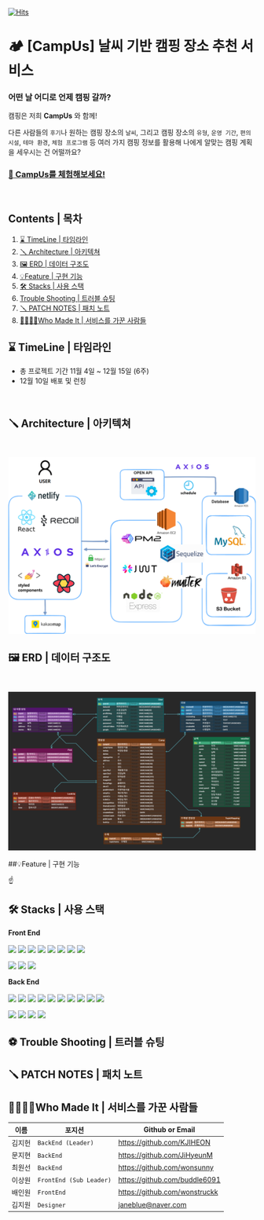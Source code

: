 [![Hits](https://hits.seeyoufarm.com/api/count/incr/badge.svg?url=https%3A%2F%2Fgithub.com%2FHH-campUs%2FcampUs_FE&count_bg=%235185A6&title_bg=%2380A3D6&icon=riseup.svg&icon_color=%23FFFFFF&title=Visitors&edge_flat=false)](https://hits.seeyoufarm.com)

# 🏕️ [CampUs] 날씨 기반 캠핑 장소 추천 서비스

### 어떤 날 어디로 언제 캠핑 갈까?

캠핑은 저희 **CampUs** 와 함께! <br>

다른 사람들의 `후기`나 원하는 캠핑 장소의 `날씨`, 그리고 캠핑 장소의 `유형`, `운영 기간`, `편의 시설`, 
`테마 환경`, `체험 프로그램` 등 여러 가지 캠핑 정보를 활용해 나에게 알맞는 캠핑 계획을 세우시는 건 어떨까요?


  
### [🚗 CampUs를 체험해보세요!](https://camp-us.co.kr/)  

<br/>

## Contents | 목차
1. [⌛ TimeLine | 타임라인](#-timeline-|-타임라인)
2. [🪛 Architecture | 아키텍쳐](#-architecture-|-아키텍쳐)
3. [🖼️ ERD | 데이터 구조도](#-erd-|-데이터-구조도)
4. [💡Feature | 구현 기능](#-feature-|-구현-기능)
5. [🛠️ Stacks | 사용 스택](#-stacks-|-사용-스택)
6. [Trouble Shooting | 트러블 슈팅](#-trouble-shooting-|-트러블-슈팅)
7. [🪛 PATCH NOTES | 패치 노트](#-patch-notes-|-패치-노트)
8. [👨‍💻👩‍💻Who Made It | 서비스를 가꾼 사람들](#-who-made-it-|-서비스를-가꾼-사람들)



## ⌛ TimeLine | 타임라인
- 총 프로젝트 기간 11월 4일 ~ 12월 15일 (6주)
- 12월 10일 배포 및 런칭

<br>



## 🪛 Architecture | 아키텍쳐
<br>

![title](https://github.com/HH-campUs/campUs_FE/blob/master/public/Architecture.png)   



## 🖼️ ERD | 데이터 구조도
<br>

![title](https://github.com/HH-campUs/campUs_FE/blob/master/public/ERD.png)

##💡Feature | 구현 기능


☝️ 



## 🛠️ Stacks | 사용 스택
**Front End**
<br/>
<br/>
<img src="https://img.shields.io/badge/TYPESCRIPT-3178C6?style=for-the-badge&logo=Typescript&logoColor=black"> <img src="https://img.shields.io/badge/REACT-61DAFB?style=for-the-badge&logo=REACT&logoColor=black"> <img src="https://img.shields.io/badge/REACT QUERY-FF4154?style=for-the-badge&logo=React Query&logoColor=white"> <img src="https://img.shields.io/badge/RECOIL-0078D4?style=for-the-badge&logo=RECOIL&logoColor=black"> <img src="https://img.shields.io/badge/STYLED-COMPONENTS-DB7093?style=for-the-badge&logo=STYLEDCOMPONENTS&logoColor=white">
<img src="https://img.shields.io/badge/CSS3-1572B6?style=for-the-badge&logo=CSS3&logoColor=white">
<img src="https://img.shields.io/badge/AXIOS-5A29E4?style=for-the-badge&logo=AXIOS&logoColor=white">
<img src="https://img.shields.io/badge/REACT ROUTER-CA4245?style=for-the-badge&logo=REACTROUTER&logoColor=white">

<img src="https://img.shields.io/badge/Github-181717?style=for-the-badge&logo=GITHUB&logoColor=white"> <img src="https://img.shields.io/badge/VISUAL STUDIO CODE-007ACC?style=for-the-badge&logo=VISUAL STUDIO CODE&logoColor=white"> <img src="https://img.shields.io/badge/Netlify-00C7B7?style=for-the-badge&logo=NETLIFY&logoColor=white">

**Back End**
<br/>
<br/>
<img src="https://img.shields.io/badge/TYPESCRIPT-3178C6?style=for-the-badge&logo=Typescript&logoColor=black"> <img src="https://img.shields.io/badge/NODE.JS-339933?style=for-the-badge&logo=NODE.JS&logoColor=black"> <img src="https://img.shields.io/badge/EXPRESS-000000?style=for-the-badge&logo=Express&logoColor=white"> <img src="https://img.shields.io/badge/MYSQL-4479A1?style=for-the-badge&logo=MYSQL&logoColor=white"> <img src="https://img.shields.io/badge/PM2-2B037A?style=for-the-badge&logo=PM2&logoColor=white"> <img src="https://img.shields.io/badge/NGINX-009639?style=for-the-badge&logo=NGINX&logoColor=white"> <img src="https://img.shields.io/badge/JWT-000000?style=for-the-badge&logo=JSON Web Tokens&logoColor=white">
<img src="https://img.shields.io/badge/SEQUELIZE-52B0E7?style=for-the-badge&logo=SEQUELIZE&logoColor=white">
<img src="https://img.shields.io/badge/MULTER-F46519?style=for-the-badge&logo=MULTER&logoColor=white">
<img src="https://img.shields.io/badge/AXIOS-5A29E4?style=for-the-badge&logo=AXIOS&logoColor=white">

<img src="https://img.shields.io/badge/Github-181717?style=for-the-badge&logo=GITHUB&logoColor=white"> <img src="https://img.shields.io/badge/VISUAL STUDIO CODE-007ACC?style=for-the-badge&logo=VISUAL STUDIO CODE&logoColor=white"> <img src="https://img.shields.io/badge/AMAZON EC2-ff9900?style=for-the-badge&logo=AMAZON EC2&logoColor=white"> <img src="https://img.shields.io/badge/AMAZON S3-569A31?style=for-the-badge&logo=AMAZON S3&logoColor=white">

## ⚽ Trouble Shooting | 트러블 슈팅


## 🪛 PATCH NOTES | 패치 노트




## 👨‍💻👩‍💻Who Made It | 서비스를 가꾼 사람들
|이름|포지션|Github or Email|
|------|---|----------|
|김지헌|`BackEnd (Leader)`|https://github.com/KJIHEON|
|문지현|`BackEnd`|https://github.com/JiHyeunM|
|최원선|`BackEnd`|https://github.com/wonsunny|
|이상원|`FrontEnd (Sub Leader)`|https://github.com/buddle6091|
|배인원|`FrontEnd`|https://github.com/wonstruckk|
|김지원|`Designer`|janeblue@naver.com|
